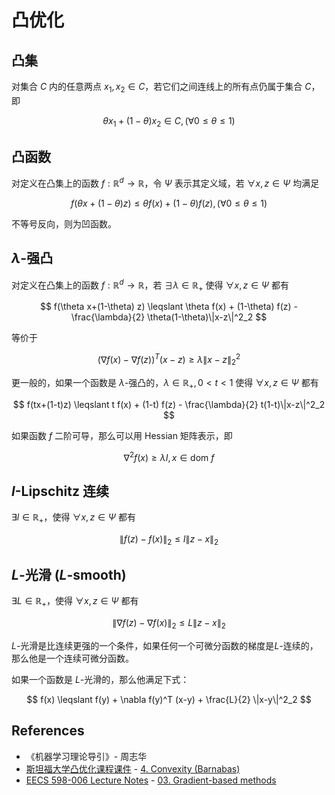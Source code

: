 # 凸优化

## 凸集

对集合 $C$ 内的任意两点 $x_1, x_2 \in C$，若它们之间连线上的所有点仍属于集合 $C$，即

$$
\theta x_1 + (1-\theta) x_2  \in C, (\forall 0 \leqslant \theta \leqslant 1)
$$

## 凸函数

对定义在凸集上的函数 $f:\mathbb{R}^d\to \mathbb{R}$，令 $\Psi$ 表示其定义域，若 $\forall x, z \in \Psi$ 均满足

$$
f(\theta x + (1-\theta) z) \leqslant \theta f(x) + (1-\theta) f(z), (\forall 0 \leqslant \theta \leqslant 1)
$$

不等号反向，则为凹函数。

## $\lambda$-强凸

对定义在凸集上的函数 $f:\mathbb{R}^d\to \mathbb{R}$，若 $\exists \lambda \in \mathbb{R}_{+}$ 使得 $\forall x,z \in \Psi$ 都有

$$
f(\theta x+(1-\theta) z) \leqslant \theta f(x) + (1-\theta) f(z) - \frac{\lambda}{2} \theta(1-\theta)\|x-z\|^2_2
$$

等价于

$$
(\nabla f(x) - \nabla f(z)) ^{T} (x-z) \geqslant \lambda \|x-z\|^2_2
$$

更一般的，如果一个函数是 $\lambda$-强凸的，$\lambda \in \mathbb{R}_{+}, 0<t<1$ 使得 $\forall x,z \in \Psi$ 都有

$$
f(tx+(1-t)z) \leqslant t f(x) + (1-t) f(z) - \frac{\lambda}{2} t(1-t)\|x-z\|^2_2
$$

如果函数 $f$ 二阶可导，那么可以用 Hessian 矩阵表示，即

$$
\nabla ^2 f(x) \geqslant \lambda I, x\in \text{dom } f
$$

## $l$-Lipschitz 连续

$\exists l \in \mathbb{R}_+$，使得 $\forall x, z \in \Psi$ 都有

$$
\| f(z) - f(x)\|_2 \leqslant l \|z - x\|_2
$$

## $L$-光滑 ($L$-smooth)

$\exists L \in \mathbb{R}_+$，使得 $\forall x, z \in \Psi$ 都有

$$
\| \nabla f(z) - \nabla f(x)\|_2 \leqslant L \|z - x\|_2
$$

$L$-光滑是比连续更强的一个条件，如果任何一个可微分函数的梯度是$L$-连续的，那么他是一个连续可微分函数。

如果一个函数是 $L$-光滑的，那么他满足下式：

$$
f(x) \leqslant f(y) + \nabla f(y)^T (x-y) + \frac{L}{2} \|x-y\|^2_2
$$

## References

- 《机器学习理论导引》- 周志华
- [斯坦福大学凸优化课程课件](https://www.stat.cmu.edu/~ryantibs/convexopt-F13/) - [4. Convexity (Barnabas)](https://www.stat.cmu.edu/~ryantibs/convexopt-F13/scribes/lec4.pdf)
- [EECS 598-006 Lecture Notes](https://web.eecs.umich.edu/~fessler/course/598/l/) - [03. Gradient-based methods](https://web.eecs.umich.edu/~fessler/course/598/l/n-03-gd.pdf)